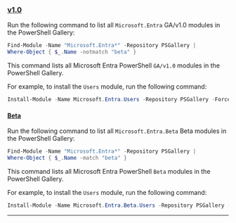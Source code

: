 ### [v1.0](#tab/v1)

Run the following command to list all `Microsoft.Entra` GA/v1.0 modules in the PowerShell Gallery:

```PowerShell
Find-Module -Name "Microsoft.Entra*" -Repository PSGallery |
Where-Object { $_.Name -notmatch "beta" }
```

This command lists all Microsoft Entra PowerShell `GA/v1.0` modules in the PowerShell Gallery.

For example, to install the `Users` module, run the following command:

```powershell
Install-Module -Name Microsoft.Entra.Users -Repository PSGallery -Force -AllowClobber
```

#### [Beta](#tab/Beta)

Run the following command to list all `Microsoft.Entra.Beta` Beta modules in the PowerShell Gallery:

```PowerShell
Find-Module -Name "Microsoft.Entra*" -Repository PSGallery |
Where-Object { $_.Name -match "beta" }
```

This command lists all Microsoft Entra PowerShell `Beta` modules in the PowerShell Gallery.

For example, to install the `Users` module, run the following command:

```powershell
Install-Module -Name Microsoft.Entra.Beta.Users -Repository PSGallery -Force -AllowClobber
```

---
